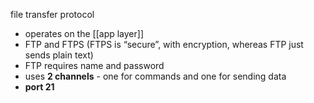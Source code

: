 file transfer protocol

- operates on the [[app layer]]
- FTP and FTPS (FTPS is “secure”, with encryption, whereas FTP just sends plain text)
- FTP requires name and password
- uses **2 channels** - one for commands and one for sending data
- **port 21**
